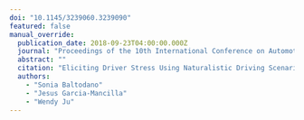 ```yaml
---
doi: "10.1145/3239060.3239090"
featured: false
manual_override:
  publication_date: 2018-09-23T04:00:00.000Z
  journal: "Proceedings of the 10th International Conference on Automotive User Interfaces and Interactive Vehicular Applications"
  abstract: ""
  citation: "Eliciting Driver Stress Using Naturalistic Driving Scenarios on Real Roads (2018)"
  authors:
    - "Sonia Baltodano"
    - "Jesus Garcia-Mancilla"
    - "Wendy Ju"
---
```


<!-- You can add additional content about this publication here if needed -->
